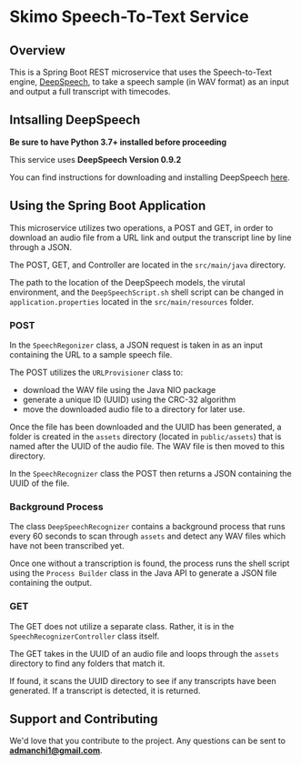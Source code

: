 # Skimo Speech-To-Text Service

## Overview
This is a Spring Boot REST microservice that uses the Speech-to-Text engine, [DeepSpeech](https://github.com/mozilla/DeepSpeech), to take a speech sample (in WAV format) as an input and output a full transcript with timecodes.

## Intsalling DeepSpeech
**Be sure to have Python 3.7+ installed before proceeding**

This service uses **DeepSpeech Version 0.9.2** 

You can find instructions for downloading and installing DeepSpeech [here](https://deepspeech.readthedocs.io/en/v0.9.2/).  

## Using the Spring Boot Application 

This microservice utilizes two operations, a POST and GET, in order to download an audio file from a URL link and output the transcript line by line through a JSON.

The POST, GET, and Controller are located in the `src/main/java` directory.

The path to the location of the DeepSpeech models, the virutal environment, and the `DeepSpeechScript.sh` shell script can be changed in `application.properties` located in the `src/main/resources` folder.  

### POST
In the `SpeechRegonizer` class, a JSON request is taken in as an input containing the URL to a sample speech file. 

The POST utilizes the `URLProvisioner` class to: 
* download the WAV file using the Java NIO package 
* generate a unique ID (UUID) using the CRC-32 algorithm  
* move the downloaded audio file to a directory for later use.

Once the file has been downloaded and the UUID has been generated, a folder is created in the `assets` directory (located in `public/assets`) that is named after the UUID of the audio file. The WAV file is then moved to this directory. 

In the `SpeechRecognizer` class the POST then returns a JSON containing the UUID of the file. 

### Background Process

The class `DeepSpeechRecognizer` contains a background process that runs every 60 seconds to scan through `assets` and detect any WAV files which have not been transcribed yet. 

Once one without a transcription is found, the process runs the shell script using the `Process Builder` class in the Java API to generate a JSON file containing the output.  

### GET

The GET does not utilize a separate class. Rather, it is in the `SpeechRecognizerController` class itself. 

The GET takes in the UUID of an audio file and loops through the `assets` directory to find any folders that match it. 

If found, it scans the UUID directory to see if any transcripts have been generated. If a transcript is detected, it is returned.  


## Support and Contributing

We'd love that you contribute to the project. Any questions can be sent to **admanchi1@gmail.com**.



















